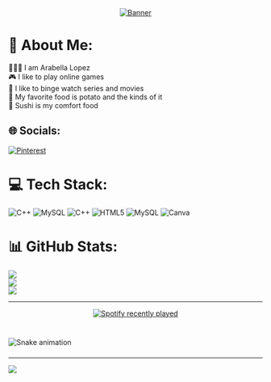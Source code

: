 <div align="center">
  <a href="https://www.canva.com/design/DAGBIVN0N7M/1tE8LJ8uebCanUBv60TYmw/edit?utm_content=DAGBIVN0N7M&utm_campaign=designshare&utm_medium=link2&utm_source=sharebutton">
    <img src="https://github.com/a-crinkles/profile-readme-generator/assets/165613303/bd20656c-8118-4329-8576-44cc82f8af67" alt="Banner">
  </a>
</div>

# 💫 About Me:
🧜🏻‍♀️  I am Arabella Lopez<br>🎮 I like to play online games<br>🎥 I like to binge watch series and movies<br>🥔 My favorite food is potato and the kinds of it<br>🍣 Sushi is my comfort food


## 🌐 Socials:
[![Pinterest](https://img.shields.io/badge/Pinterest-%23E60023.svg?logo=Pinterest&logoColor=white)](https://pinterest.com/Crinklesspringkles) 

# 💻 Tech Stack:
![C++](https://img.shields.io/badge/c++-%2300599C.svg?style=flat&logo=c%2B%2B&logoColor=white) ![MySQL](https://img.shields.io/badge/mysql-%2300000f.svg?style=flat&logo=mysql&logoColor=white) ![C++](https://img.shields.io/badge/c++-%2300599C.svg?style=flat&logo=c%2B%2B&logoColor=white) ![HTML5](https://img.shields.io/badge/html5-%23E34F26.svg?style=flat&logo=html5&logoColor=white) ![MySQL](https://img.shields.io/badge/mysql-%2300000f.svg?style=flat&logo=mysql&logoColor=white) ![Canva](https://img.shields.io/badge/Canva-%2300C4CC.svg?style=flat&logo=Canva&logoColor=white)
# 📊 GitHub Stats:
![](https://github-readme-stats.vercel.app/api?username=a-crinkles&theme=dark&hide_border=false&include_all_commits=false&count_private=false)<br/>
![](https://github-readme-streak-stats.herokuapp.com/?user=a-crinkles&theme=dark&hide_border=false)<br/>
![](https://github-readme-stats.vercel.app/api/top-langs/?username=a-crinkles&theme=dark&hide_border=false&include_all_commits=false&count_private=false&layout=compact)

---
<div align="center">
  <a href="https://open.spotify.com/user/Dye">
    <img src="https://spotify-recently-played-readme.vercel.app/api?user=Dye&count=1&unique=false" alt="Spotify recently played"  />
  </a>
</div>

###

<br clear="both">

<img src="https://raw.githubusercontent.com/a-crinkles/a-crinkles/output/snake.svg" alt="Snake animation" />

###
---
[![](https://visitcount.itsvg.in/api?id=a-crinkles&icon=7&color=5)](https://visitcount.itsvg.in)

<!-- Proudly created with GPRM ( https://gprm.itsvg.in ) -->
